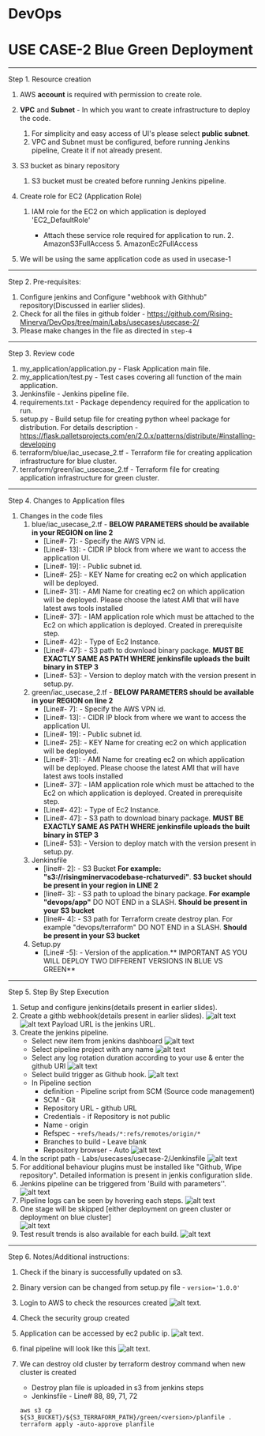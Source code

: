 # DevOps
# USE CASE-2  Blue Green Deployment
---------------------------------------
 

Step 1. Resource creation
    
 1. AWS **account** is required with permission to create role.
 
 2. **VPC** and **Subnet** - In which you want to create infrastructure to deploy the code.
    1. For simplicity and easy access of UI's please select **public subnet**. 
    2. VPC and Subnet must be configured, before running Jenkins pipeline, Create it if not already present.
 3. S3 bucket as binary repository
    1. S3 bucket must be created before running Jenkins pipeline.
 
 4. Create role for EC2 (Application Role)
    1. IAM role for the EC2 on which application is deployed 'EC2_DefaultRole'
        
       - Attach these service role required for application to run.
            2. AmazonS3FullAccess 
            5. AmazonEc2FullAccess   
 5. We will be using the same application code as used in usecase-1

---------------------------------------

Step 2. Pre-requisites:
     
1. Configure jenkins and Configure "webhook with Githhub" repository(Discussed in earlier slides).
2. Check for all the files in github folder - https://github.com/Rising-Minerva/DevOps/tree/main/Labs/usecases/usecase-2/
3. Please make changes in the file as directed in ``step-4``

---------------------------------------

Step 3. Review code

 1. my_application/application.py - Flask Application main file.
 2. my_application/test.py - Test cases covering all function of the main application. 
 3. Jenkinsfile - Jenkins pipeline file.
 4. requirements.txt - Package dependency required for the application to run.
 5. setup.py - Build setup file for creating python wheel package for distribution. For details description -https://flask.palletsprojects.com/en/2.0.x/patterns/distribute/#installing-developing
 6. terraform/blue/iac_usecase_2.tf - Terraform file for creating application infrastructure for blue cluster.
 6. terraform/green/iac_usecase_2.tf - Terraform file for creating application infrastructure for green cluster.
 

---------------------------------------

Step 4. Changes to Application files

1. Changes in the code files
     1. blue/iac_usecase_2.tf - **BELOW PARAMETERS should be available in your REGION on line 2**
        - [Line#- 7]: - Specify the AWS VPN id.
        - [Line#- 13]: - CIDR IP block from where we want to access the application UI.
        - [Line#- 19]: - Public subnet id.
        - [Line#- 25]: - KEY Name for creating ec2 on which application will be deployed.
        - [Line#- 31]: - AMI Name for creating ec2 on which application will be deployed. Please choose the latest AMI that will have latest aws tools installed
        - [Line#- 37]: - IAM application role which must be attached to the Ec2 on which application is deployed. Created in prerequisite step.
        - [Line#- 42]: - Type of Ec2 Instance.
        - [Line#- 47]: - S3 path to download binary package. **MUST BE EXACTLY SAME AS PATH WHERE jenkinsfile uploads the built binary in STEP 3**
        - [Line#- 53]: - Version to deploy match with the version present in setup.py.
     2. green/iac_usecase_2.tf - **BELOW PARAMETERS should be available in your REGION on line 2**
        - [Line#- 7]: - Specify the AWS VPN id.
        - [Line#- 13]: - CIDR IP block from where we want to access the application UI.
        - [Line#- 19]: - Public subnet id.
        - [Line#- 25]: - KEY Name for creating ec2 on which application will be deployed.
        - [Line#- 31]: - AMI Name for creating ec2 on which application will be deployed. Please choose the latest AMI that will have latest aws tools installed
        - [Line#- 37]: - IAM application role which must be attached to the Ec2 on which application is deployed. Created in prerequisite step.
        - [Line#- 42]: - Type of Ec2 Instance.
        - [Line#- 47]: - S3 path to download binary package. **MUST BE EXACTLY SAME AS PATH WHERE jenkinsfile uploads the built binary in STEP 3**
        - [Line#- 53]: - Version to deploy match with the version present in setup.py.
     3. Jenkinsfile 
        - [line#- 2]: - S3 Bucket **For example: "s3://risingminervacodebase-rchaturvedi"**. **S3 bucket should be present in your region in LINE 2**
        - [line#- 3]: - S3 path to upload the binary package. **For example "devops/app"** DO NOT END in a SLASH. **Should be present in your S3 bucket**
        - [line#- 4]: - S3 path for Terraform create destroy plan. For example "devops/terraform" DO NOT END in a SLASH. **Should be present in your S3 bucket**
     4. Setup.py
        - [Line# -5]: - Version of the application.** IMPORTANT AS YOU WILL DEPLOY TWO DIFFERENT VERSIONS IN BLUE VS GREEN**
---------------------------------------

Step 5. Step By Step Execution
    
 1. Setup and configure jenkins(details present in earlier slides).
 2. Create a githb webhook(details present in earlier slides).
    ![alt text](../../../images/GithubWebHook.png)
    ![alt text](../../../images/GithubWebHook2.png)
    Payload URL is the jenkins URL.
 3. Create the jenkins pipeline.
       - Select new item from jenkins dashboard ![alt text](../../../images/JenkinsNewItem.png)
       - Select pipeline project with any name ![alt text](../../../images/NewJenkinsPipeline.png)
       - Select any log rotation duration according to your use & enter the github URl ![alt text](../../../images/LogRotationAndGithub.png)
       - Select build trigger as Github hook. ![alt text](../../../images/BuildTriggers.png)
       - In Pipeline section 
            - definition - Pipeline script from SCM (Source code management)
            - SCM - Git
            - Repository URL - github URL
            - Credentials - if Repository is not public
            - Name - origin
            - Refspec - `+refs/heads/*:refs/remotes/origin/*`
            - Branches to build - Leave blank
            - Repository browser - Auto
             ![alt text](../../../images/SCM.png)
 4. In the script path - Labs/usecases/usecase-2/Jenkinsfile 
             ![alt text](../../../images/JenkinsFile2.png)
 5. For additional behaviour plugins must be installed like "Github, Wipe repository". Detailed information is present in jenkis configuration slide.
 5. Jenkins pipeline can be triggered from 'Build with parameters''.
              ![alt text](../../../images/NewBuild.png) 
 8. Pipeline logs can be seen by hovering each steps.
              ![alt text](../../../images/NewBuild2.png)
 9. One stage will be skipped [either deployment on green cluster or deployment on blue cluster]             
               ![alt text](../../../images/NewBuild2.png) 
 9. Test result trends is also available for each build.
              ![alt text](../../../images/TestResultTrend.png)              
           
---------------------------------------

Step 6. Notes/Additional instructions:
    
 1. Check if the binary is successfully updated on s3.
 2. Binary version can be changed from setup.py file - `version='1.0.0'`
 3. Login to AWS to check the resources created 
             ![alt text](../../../images/ec2.png).
 4. Check the security group created
 5. Application can be accessed by ec2 public ip.
             ![alt text](../../../images/Hello.png).    
 6. final pipeline will look like this 
             ![alt text](../../../images/FinalPipeline.png). 
 7. We can destroy old cluster by terraform destroy command when new cluster is created
       - Destroy plan file is uploaded in s3 from jenkins steps 
       - Jenkinsfile - Line# 88, 89, 71, 72 
                
        aws s3 cp ${S3_BUCKET}/${S3_TERRAFORM_PATH}/green/<version>/planfile .
        terraform apply -auto-approve planfile
